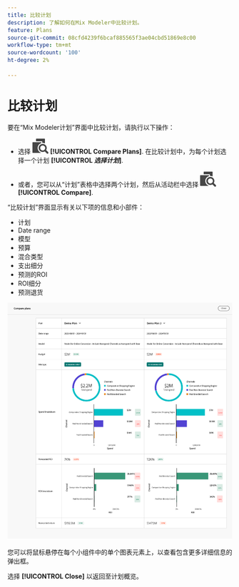 ```yaml
---
title: 比较计划
description: 了解如何在Mix Modeler中比较计划。
feature: Plans
source-git-commit: 08cfd4239f6bcaf885565f3ae04cbd51869e8c00
workflow-type: tm+mt
source-wordcount: '100'
ht-degree: 2%

---
```



# 比较计划

要在“Mix Modeler计划”界面中比较计划，请执行以下操作：

* 选择 ![比较](../assets/icons/Compare.svg) **[!UICONTROL Compare Plans]**. 在比较计划中，为每个计划选择一个计划 **[!UICONTROL _选择计划_]**.

* 或者，您可以从“计划”表格中选择两个计划，然后从活动栏中选择 ![比较](../assets/icons/Compare.svg) **[!UICONTROL Compare]**.

“比较计划”界面显示有关以下项的信息和小部件：

* 计划
* Date range
* 模型
* 预算
* 混合类型
* 支出细分
* 预测的ROI
* ROI细分
* 预测退货

![比较计划](../assets/compare-plans.png)

您可以将鼠标悬停在每个小组件中的单个图表元素上，以查看包含更多详细信息的弹出框。

选择 **[!UICONTROL Close]** 以返回至计划概览。
